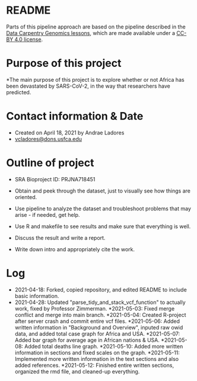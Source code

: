 # README

Parts of this pipeline approach are based on the pipeline described in the [Data Carpentry Genomics lessons](https://datacarpentry.org/genomics-workshop/), which are made available under a [CC-BY 4.0 license](https://creativecommons.org/licenses/by/4.0/).

# Purpose of this project
*The main purpose of this project is to explore whether or not Africa has been devastated by SARS-CoV-2, in the way that researchers have predicted. 

# Contact information & Date
* Created on April 18, 2021 by Andrae Ladores
* vcladores@dons.usfca.edu

# Outline of project
* SRA Bioproject ID: PRJNA718451
* Obtain and peek through the dataset, just to visually see how things are oriented. 
* Use pipeline to analyze the dataset and troubleshoot problems that may arise - if needed, get help.
* Use R and makefile to see results and make sure that everything is well.
* Discuss the result and write a report. 

* Write down intro and appropriately cite the work. 

# Log
* 2021-04-18: Forked, copied repository, and edited README to include basic information.
* 2021-04-28: Updated "parse_tidy_and_stack_vcf_function" to actually work, fixed by Professor Zimmerman. 
*2021-05-03: Fixed merge conflict and merge into main branch.
*2021-05-04: Created R-project after server crash and commit entire vcf files.
*2021-05-06: Added written information in "Background and Overview", inputed raw owid data, and added total case graph for Africa and USA.
*2021-05-07: Added bar graph for average age in African nations & USA.
*2021-05-08: Added total deaths line graph.
*2021-05-10: Added more written information in sections and fixed scales on the graph.
*2021-05-11: Implemented more written information in the text sections and also added references. 
*2021-05-12: Finished entire written sections, organized the rmd file, and cleaned-up everything. 
